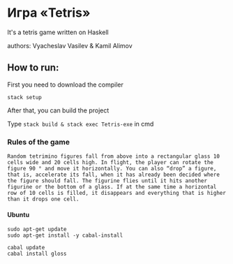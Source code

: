 # Игра «Tetris»
It's a tetris game written on Haskell 

authors: Vyacheslav Vasilev & Kamil Alimov

## How to run:
First you need to download the compiler

```
stack setup
```
After that, you can build the project

Type `stack build & stack exec Tetris-exe` in cmd


### Rules of the game


`
Random tetrimino figures fall from above into a rectangular glass 10 cells wide and 20 cells high. In flight, the player can rotate the figure 90 ° and move it horizontally. You can also “drop” a figure, that is, accelerate its fall, when it has already been decided where the figure should fall. The figurine flies until it hits another figurine or the bottom of a glass. If at the same time a horizontal row of 10 cells is filled, it disappears and everything that is higher than it drops one cell.
`


#### Ubuntu

```
sudo apt-get update
sudo apt-get install -y cabal-install

cabal update
cabal install gloss
```
